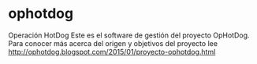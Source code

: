 # ophotdog
Operación HotDog
Este es el software de gestión del proyecto OpHotDog. Para conocer más acerca del origen y objetivos del proyecto lee
http://ophotdog.blogspot.com/2015/01/proyecto-ophotdog.html

